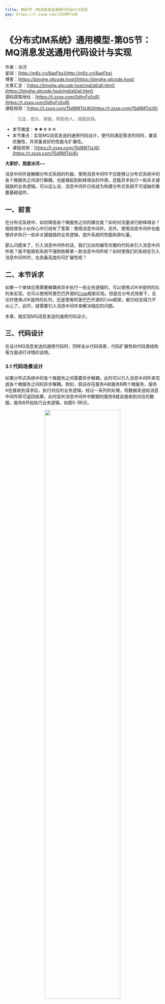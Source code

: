 ```yaml
---
title: 第05节：MQ消息发送通用代码设计与实现
pay: https://t.zsxq.com/15d9MTsU6
---
```


# 《分布式IM系统》通用模型-第05节：MQ消息发送通用代码设计与实现

作者：冰河
<br/>星球：[http://m6z.cn/6aeFbs](http://m6z.cn/6aeFbs)
<br/>博客：[https://binghe.gitcode.host](https://binghe.gitcode.host)
<br/>文章汇总：[https://binghe.gitcode.host/md/all/all.html](https://binghe.gitcode.host/md/all/all.html)
<br/>源码获取地址：[https://t.zsxq.com/0dhvFs5oR](https://t.zsxq.com/0dhvFs5oR)
<br/>课程视频：[https://t.zsxq.com/15d9MTsU6](https://t.zsxq.com/15d9MTsU6)

> 沉淀，成长，突破，帮助他人，成就自我。

* 本节难度：★★☆☆☆
* 本节重点：实现MQ消息发送的通用代码设计，使代码满足需求的同时，兼具优雅性，并具备良好的性能与扩展性。
* 课程视频：[https://t.zsxq.com/15d9MTsU6](https://t.zsxq.com/15d9MTsU6)

**大家好，我是冰河~~**

消息中间件是解耦分布式系统的利器，使用消息中间件不仅能够让分布式系统中的各个微服务之间进行解耦，也能够起到削峰填谷的作用，还能异步执行一些非关键链路的业务逻辑。可以这么说，消息中间件已经成为构建分布式系统不可或缺的重要基础组件。

## 一、前言

在分布式系统中，如何降低各个微服务之间的耦合度？如何对流量进行削峰填谷？相信很多小伙伴心中已经有了答案：使用消息中间件。另外，使用消息中间件也能够异步执行一些非关键链路的业务逻辑，提升系统的性能和吞吐量。

那么问题来了，引入消息中间件的话，我们又如何编写优雅的代码来引入消息中间件呢？能不能做到系统不强制依赖某一款消息中间件呢？如何使我们的系统在引入消息中间件时，也具备高度的可扩展性呢？

## 二、本节诉求

如果一个单体应用需要解耦来异步执行一些业务逻辑时，可以使用JDK中提供的队列来实现，也可以使用阿里巴巴开源的[Cola](https://github.com/alibaba/cola)框架实现。但是在分布式场景下，无论时使用JDK提供的队列，还是使用阿里巴巴开源的Cola框架，都已经显得力不从心了。此时，就需要引入消息中间件来解决相应的问题。

本章，就实现MQ消息发送的通用代码设计。

## 三、代码设计

在设计MQ消息发送的通用代码时，同样会从代码场景、代码扩展性和代码类结构等方面进行详情的说明。

### 3.1 代码场景设计

如果分布式系统中的各个微服务之间需要异步解耦，此时可以引入消息中间件来完成各个微服务之间的异步解耦。例如，假设存在服务A和服务B两个微服务，服务A在接收到请求后，执行对应的业务逻辑，经过一系列的处理，将数据发送给消息中间件即可返回结果。此时监听消息中间件中数据的服务B就会接收到对应的数据，服务B开始执行业务逻辑，如图5-1所示。

<div align="center">
    <img src="https://binghe.gitcode.host/images/project/im/2023-12-13-001.png?raw=true" width="70%">
    <br/>
</div>

可以看到，使用消息中间件降低了服务A和服务B之间的耦合度。并且使用消息中间件时，服务A可以扩展成集群模式，服务B同样可以扩展成集群模式。此时服务A集群中将消息发送到消息中间件后，即可返回，期间并不关心消息数据会被服务B集群中的哪个具体服务实例消费。同样的，服务B集群消费消息中间件中的数据，并不关心这些消息是服务A集群中具体哪个服务实例发送的。

### 3.2 代码扩展性设计

分布式IM即时通讯系统总体上是基于SpringBoot实现，那基于SpringBoot实现的代码如何才能具备良好的扩展性呢？这里，我们再来加深下对代码具备良好扩展性的原则的理解。**总体的原则就是面向接口编程，而非面向具体的实现类编程，具体业务逻辑里依赖的是接口，而非实现类，在接口不变的前提下，可以随时切换具体的实现类，也可以随时新增接口的实现类。业务中可以根据配置加载接口的某个具体实现类。**

<div align="center">
    <img src="https://binghe.gitcode.host/images/project/im/2023-12-13-002.png?raw=true" width="70%">
    <br/>
</div>

## 查看完整文章

加入[冰河技术](https://public.zsxq.com/groups/15552115418882.html) 知识星球，解锁完整技术文章、小册、视频与完整代码
